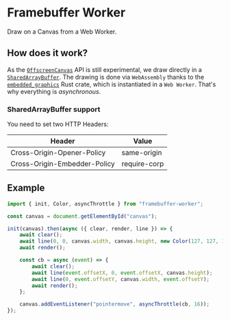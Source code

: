 # Framebuffer Worker

Draw on a Canvas from a Web Worker.

## How does it work?

As the [`OffscreenCanvas`](https://developer.mozilla.org/en-US/docs/Web/API/OffscreenCanvas) API is still experimental, we draw directly in a [`SharedArrayBuffer`](https://developer.mozilla.org/en-US/docs/Web/JavaScript/Reference/Global_Objects/SharedArrayBuffer).
The drawing is done via `WebAssembly` thanks to the [`embedded_graphics`](https://docs.rs/embedded-graphics/latest/embedded_graphics/index.html) Rust crate, which is instantiated in a `Web Worker`.
That's why everything is _asynchronous_.

### SharedArrayBuffer support

You need to set two HTTP Headers:

| Header                       | Value        |
| ---------------------------- | ------------ |
| Cross-Origin-Opener-Policy   | same-origin  |
| Cross-Origin-Embedder-Policy | require-corp |

## Example

```typescript
import { init, Color, asyncThrottle } from "framebuffer-worker";

const canvas = document.getElementById("canvas");

init(canvas).then(async ({ clear, render, line }) => {
	await clear();
	await line(0, 0, canvas.width, canvas.height, new Color(127, 127, 127), 1);
	await render();

	const cb = async (event) => {
		await clear();
		await line(event.offsetX, 0, event.offsetX, canvas.height);
		await line(0, event.offsetY, canvas.width, event.offsetY);
		await render();
	};

	canvas.addEventListener("pointermove", asyncThrottle(cb, 16));
});
```
